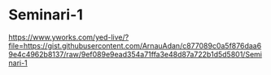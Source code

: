 # Seminari-1
 https://www.yworks.com/yed-live/?file=https://gist.githubusercontent.com/ArnauAdan/c877089c0a5f876daa69e4c4962b8137/raw/9ef089e9ead354a71ffa3e48d87a722b1d5d5801/Seminari-1 
